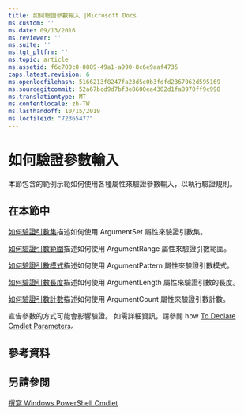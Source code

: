 ```yaml
---
title: 如何驗證參數輸入 |Microsoft Docs
ms.custom: ''
ms.date: 09/13/2016
ms.reviewer: ''
ms.suite: ''
ms.tgt_pltfrm: ''
ms.topic: article
ms.assetid: f6c700c8-0889-49a1-a990-8c6e9aaf4735
caps.latest.revision: 6
ms.openlocfilehash: 5166213f8247fa23d5e0b3fdfd2367062d595169
ms.sourcegitcommit: 52a67bcd9d7bf3e8600ea4302d1fa8970ff9c998
ms.translationtype: MT
ms.contentlocale: zh-TW
ms.lasthandoff: 10/15/2019
ms.locfileid: "72365477"
---
```

# <a name="how-to-validate-parameter-input"></a>如何驗證參數輸入

本節包含的範例示範如何使用各種屬性來驗證參數輸入，以執行驗證規則。

## <a name="in-this-section"></a>在本節中

[如何驗證引數集](./how-to-validate-an-argument-set.md)描述如何使用 ArgumentSet 屬性來驗證引數集。

[如何驗證引數範圍](./how-to-validate-an-argument-range.md)描述如何使用 ArgumentRange 屬性來驗證引數範圍。

[如何驗證引數模式](./how-to-validate-an-argument-pattern.md)描述如何使用 ArgumentPattern 屬性來驗證引數模式。

[如何驗證引數長度](./how-to-validate-the-argument-length.md)描述如何使用 ArgumentLength 屬性來驗證引數的長度。

[如何驗證引數計數](./how-to-validate-an-argument-count.md)描述如何使用 ArgumentCount 屬性來驗證引數計數。

宣告參數的方式可能會影響驗證。 如需詳細資訊，請參閱 how [To Declare Cmdlet Parameters](./how-to-declare-cmdlet-parameters.md)。

## <a name="reference"></a>參考資料

## <a name="see-also"></a>另請參閱

[撰寫 Windows PowerShell Cmdlet](./writing-a-windows-powershell-cmdlet.md)
